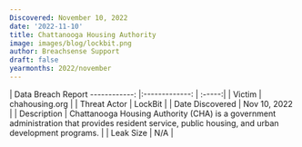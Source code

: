 ```yaml
---
Discovered: November 10, 2022
date: '2022-11-10'
title: Chattanooga Housing Authority
image: images/blog/lockbit.png
author: Breachsense Support
draft: false
yearmonths: 2022/november
---
```



| Data Breach Report
------------:     |:-------------:    | :-----:|
| Victim      | chahousing.org      | 
| Threat Actor      | LockBit      | 
| Date Discovered      | Nov 10, 2022      | 
| Description      | Chattanooga Housing Authority (CHA) is a government administration that provides resident service, public housing, and urban development programs.      | 
| Leak Size      | N/A      | 

